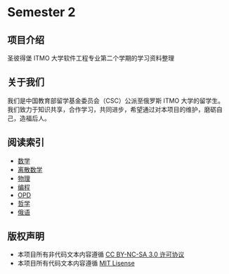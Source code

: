 # Semester 2

## 项目介绍
圣彼得堡 ITMO 大学软件工程专业第二个学期的学习资料整理

## 关于我们
我们是中国教育部留学基金委员会（CSC）公派至俄罗斯 ITMO 大学的留学生。我们致力于知识共享，合作学习，共同进步，希望通过对本项目的维护，磨砺自己，造福后人。

## 阅读索引

- [数学](/Mathematic/README.md)
- [离散数学](/DiscreteMathematic/README.md)
- [物理](/Physics/README.md)
- [编程](/Program/README.md)
- [OPD](/OPD/README.md)
- [哲学](/Philosophy/README.md)
- [俄语](/Russian%20Language/README.md)

## 版权声明
- 本项目所有非代码文本内容遵循 [CC BY-NC-SA 3.0 许可协议](https://creativecommons.org/licenses/by-nc-sa/3.0/deed.zh)
- 本项目所有代码文本内容遵循 [MIT Lisense](LICENSE)